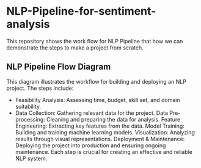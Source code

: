 # NLP-Pipeline-for-sentiment-analysis
This repository shows the work flow for NLP Pipeline that how we can demonstrate the steps to make a project from scratch.

## NLP Pipeline Flow Diagram

This diagram illustrates the workflow for building and deploying an NLP project. The steps include:

- Feasibility Analysis: Assessing time, budget, skill set, and domain suitability.
- Data Collection: Gathering relevant data for the project.
Data Pre-processing: Cleaning and preparing the data for analysis.
Feature Engineering: Extracting key features from the data.
Model Training: Building and training machine learning models.
Visualization: Analyzing results through visual representations.
Deployment & Maintenance: Deploying the project into production and ensuring ongoing maintenance.
Each step is crucial for creating an effective and reliable NLP system.
